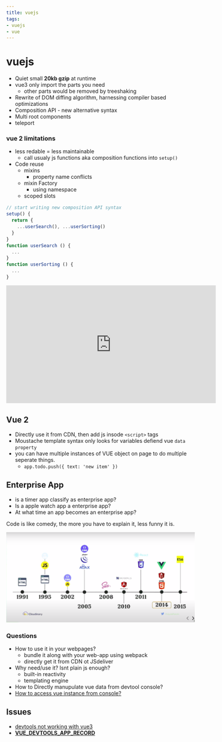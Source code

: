 ```yaml
---
title: vuejs
tags:
- vuejs
- vue
---
```


# vuejs

<TagLinks />

* Quiet small **20kb gzip** at runtime
* vue3 only import the parts you need
  * other parts would be removed by treeshaking
* Rewrite of DOM diffing algorithm, harnessing compiler based optimizations
* Composition API - new alternative syntax
* Multi root components
* teleport

### vue 2 limitations

* less redable $=$ less maintainable
  * call usualy js functions aka composition functions into `setup()`
* Code reuse
  * mixins
    * property name conflicts
  * mixin Factory
    * using namespace
  * scoped slots


```js
// start writing new composition API syntax
setup() {
  return {
    ...userSearch(), ...userSorting()
  }
}
function userSearch () {
  ...
}
function userSorting () {
  ...
}
```

<iframe width="560" height="315" src="https://www.youtube.com/embed/6HUjDKVn0e0" frameborder="0" allow="accelerometer; autoplay; encrypted-media; gyroscope; picture-in-picture" allowfullscreen></iframe>

## Vue 2

* Directly use it from CDN, then add js insode `<script>` tags
* Moustache template syntax only looks for variables defiend vue `data property`
* you can have multiple instances of VUE object on page to do multiple seperate things.
  * `app.todo.push({ text: 'new item' })`

## Enterprise App

* is a timer app classify as enterprise app?
* Is a apple watch app a enterprise app?
* At what time an app becomes an enterprise app?

Code is like comedy, the more you have to explain it, less funny it is.

![milestones in web technologies](../../assets/browser/web-technologies-milestones.png)

### Questions

* How to use it in your webpages?
  * bundle it along with your web-app using webpack
  * directly get it from CDN ot JSdeliver
* Why need/use it? Isnt plain js enough?
  * built-in reactivity
  * templating engine
* How to Directly manupulate vue data from devtool console?
* [How to access vue instance from console?](https://forum.vuejs.org/t/how-to-access-vue-from-chrome-console/3606)

## Issues

* [devtools not working with vue3](https://github.com/vuejs/vue-devtools/issues/1244)
* [__VUE_DEVTOOLS_APP_RECORD__](https://github.com/vuejs/vue-devtools/issues/1246)


<Footer />
